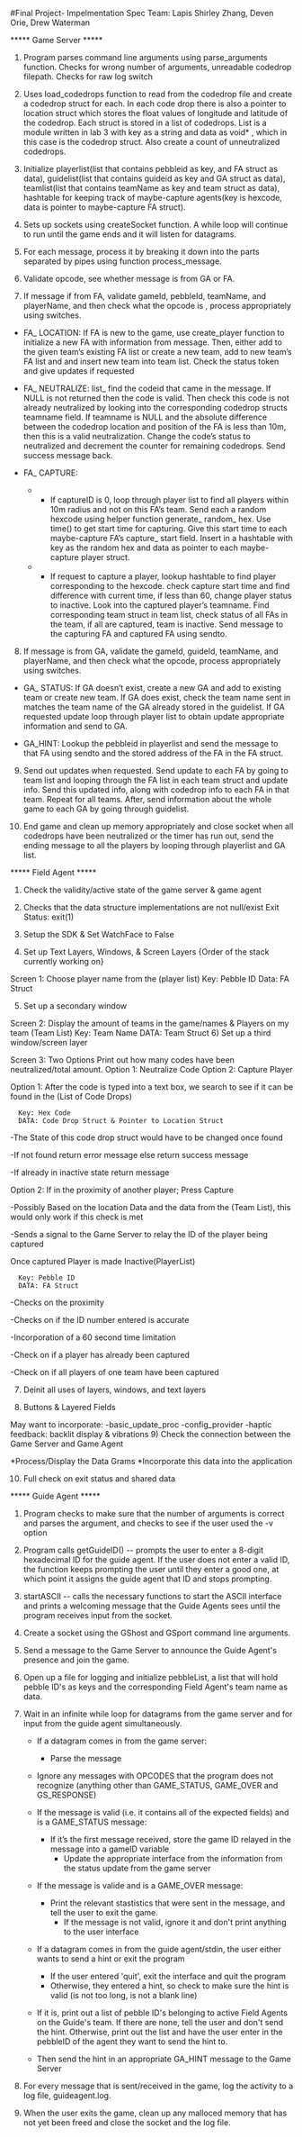 #Final Project- Impelmentation Spec
Team: Lapis
Shirley Zhang, Deven Orie, Drew Waterman

***** Game Server *****

1) Program parses command line arguments using parse_arguments function.
   Checks for wrong number of arguments, unreadable codedrop filepath. Checks for raw log switch

2) Uses load_codedrops function to read from the codedrop file and create a
   codedrop struct for each. In each code drop there is also a pointer to
   location struct which stores the float values of longitude and latitude of
   the codedrop. Each struct is stored in a list of codedrops. List is a
   module written in lab 3 with key as a string and data as void* , which in
   this case is the codedrop struct. Also create a count of unneutralized
   codedrops.

3) Initialize playerlist(list that contains pebbleid as key, and FA struct as
   data), guidelist(list that contains guideid as key and GA struct as data),
   teamlist(list that contains teamName as key and team struct as data),
   hashtable for keeping track of maybe-capture agents(key is hexcode, data is
   pointer to maybe-capture FA struct).

4) Sets up sockets using createSocket function. A while loop will continue to
   run until the game ends and it will listen for datagrams.

5) For each message, process it by breaking it down into the parts separated
   by pipes using function process_message.

6) Validate opcode, see whether message is from GA or FA.

7) If message if from FA, validate gameId, pebbleId, teamName, and playerName,
   and then check what the opcode is , process appropriately using switches.

  - FA_ LOCATION: If FA is new to the game, use create_player function to
    initialize a new FA with information from message. Then, either add to the
    given team’s existing FA list or create a new team, add to new team’s FA
    list and and insert new team into team list. Check the status token and
    give updates if requested

  - FA_ NEUTRALIZE: list_ find the codeid that came in the message. If NULL is
    not returned then the code is valid. Then check this code is not already
    neutralized by looking into the corresponding codedrop structs teamname
    field. If teamname is NULL and the absolute difference between the codedrop
    location and position of the FA is less than 10m, then this is a valid
    neutralization. Change the code’s status to neutralized and decrement the
    counter for remaining codedrops. Send success message back.

  - FA_ CAPTURE:
    - * If captureID is 0, loop through player list to find all players within
      10m radius and not on this FA’s team. Send each a random hexcode using
      helper function generate_ random_ hex. Use time() to get start time for
      capturing. Give this start time to each maybe-capture FA’s capture_ start
      field. Insert in a hashtable with key as the random hex and data as
      pointer to each maybe-capture player struct.
    - * If request to capture a player, lookup hashtable to find player
      corresponding to the hexcode. check capture start time and find
      difference with current time, if less than 60, change player status to
      inactive. Look into the captured player’s teamname. Find corresponding
      team struct in team list, check status of all FAs in the team, if all
      are captured, team is inactive. Send message to the capturing FA and
      captured FA using sendto.

8) If message is from GA, validate the gameId, guideId, teamName, and
   playerName, and then check what the opcode, process appropriately using
   switches.  
   
 - GA_ STATUS: If GA doesn’t exist, create a new GA and add to existing team
   or create new team. If GA does exist, check the team name sent in matches
   the team name of the GA already stored in the guidelist. If GA requested
   update loop through player list to obtain update appropriate information
   and send to GA.

 - GA_HINT: Lookup the pebbleid in playerlist and send the message to that FA
   using sendto and the stored address of the FA in the FA struct.

9) Send out updates when requested. Send update to each FA by going to team
   list and looping through the FA list in each team struct and update info.
   Send this updated info, along with codedrop info to each FA in that team.
   Repeat for all teams. After, send information about the whole game to each
   GA by going through guidelist.

10) End game and clean up memory appropriately and close socket when all
    codedrops have been neutralized or the timer has run out, send the ending message to all the players
    by looping through playerlist and GA list.


***** Field Agent *****

1) Check the validity/active state of the game server & game agent

2) Checks that the data structure implementations are not null/exist
   Exit Status: exit(1)
  
3) Setup the SDK & Set WatchFace to False

4) Set up Text Layers, Windows, & Screen Layers {Order of the stack currently
   working on}

  Screen 1: Choose player name from the (player list)
      Key: Pebble ID
      Data: FA Struct
      
5) Set up a secondary window 

  Screen 2: Display the amount of teams in the game/names & Players on
  my team
        (Team List)
        Key: Team Name
        DATA: Team Struct
6) Set up a third window/screen layer

  Screen 3: Two Options
        Print out how many codes have been neutralized/total amount.
      Option 1: Neutralize Code 
      Option 2: Capture Player
                
Option 1: After the code is typed into a text box, we search to see if it can
be found in the (List of Code Drops)
      
      Key: Hex Code
      DATA: Code Drop Struct & Pointer to Location Struct

-The State of this code drop struct would have to be
changed once found

-If not found return error message else return success
message

-If already in inactive state return message 

Option 2:
If in the proximity of another player; Press Capture 

-Possibly Based on the location Data and the data from the (Team List), this
 would only work if this check is met

-Sends a signal to the Game Server to relay the ID of the player being captured

Once captured Player is made Inactive(PlayerList)

      Key: Pebble ID
      DATA: FA Struct
    
-Checks on the proximity

-Checks on if the ID number entered is accurate

-Incorporation of a 60 second time limitation

-Check on if a player has already been captured

-Check on if all players of one team have been captured

7) Deinit all uses of layers, windows, and text layers

8) Buttons & Layered Fields

  May want to incorporate: 
    -basic_update_proc
    -config_provider
    -haptic feedback: backlit display & vibrations 
9) Check the connection between the Game Server and Game Agent 

  *Process/Display the Data Grams 
  *Incorporate this data into the application

10) Full check on exit status and shared data 



***** Guide Agent *****

1) Program checks to make sure that the number of arguments is correct and
   parses the argument, and checks to see if the user used the -v option

2) Program calls getGuideID() -- prompts the user to enter a 8-digit
   hexadecimal ID for the guide agent. If the user does not enter a valid ID,
   the function keeps prompting the user until they enter a good one, at which
   point it assigns the guide agent that ID and stops prompting.

3) startASCII -- calls the necessary functions to start the ASCII interface and
   prints a welcoming message that the Guide Agents sees until the program
   receives input from the socket.

4) Create a socket using the GShost and GSport command line arguments.

5) Send a message to the Game Server to announce the Guide Agent's presence and
   join the game.

6) Open up a file for logging and initialize pebbleList, a list that will hold
   pebble ID's as keys and the corresponding Field Agent's team name as data.

6) Wait in an infinite while loop for datagrams from the game server and for
   input from the guide agent simultaneously.
     * If a datagram comes in from the game server:
       	  * Parse the message
	  * Ignore any messages with OPCODES that the program does not
	    recognize (anything other than GAME_STATUS, GAME_OVER and
	    GS_RESPONSE)
	  * If the message is valid (i.e. it contains all of the expected
	    fields) and is a GAME_STATUS message:
	    * If it’s the first message received, store the game ID relayed in
	      the message into a gameID variable
            * Update the appropriate interface from the information from the
	      status update from the game server
	  * If the message is valide and is a GAME_OVER message:
	    * Print the relevant stastistics that were sent in the message, and
	      tell the user to exit the game.
          * If the message is not valid, ignore it and don't print anything to
	    the user interface
     
     * If a datagram comes in from the guide agent/stdin, the user either wants
       to send a hint or exit the program
       	  * If the user entered 'quit', exit the interface and quit the program
       	  * Otherwise, they entered a hint, so check to make sure the hint is
	    valid (is not too long, is not a blank line)
	  * If it is, print out a list of pebble ID's belonging to active Field
	    Agents on the Guide's team. If there are none, tell the user and
	    don't send the hint. Otherwise, print out the list and have the
	    user enter in the pebbleID of the agent they want to send the hint
	    to.
	  * Then send the hint in an appropriate GA_HINT message to the Game
	    Server

7) For every message that is sent/received in the game, log the activity to a
   log file, guideagent.log.
   
8) When the user exits the game, clean up any malloced memory that has not yet
   been freed and close the socket and the log file. 

